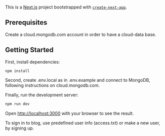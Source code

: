 This is a [Next.js](https://nextjs.org/) project bootstrapped with [`create-next-app`](https://github.com/vercel/next.js/tree/canary/packages/create-next-app).

## Prerequisites

Create a cloud.mongodb.com account in order to have a cloud-data base.

## Getting Started

First, install dependencies:

```
npm install
```

Second, create .env.local as in .env.example and connect to MongoDB, following instructions on cloud.mongodb.com.

Finally, run the development server:

```bash
npm run dev
```

Open [http://localhost:3000](http://localhost:3000) with your browser to see the result.

To sign in to blog, use predefined user info (access.txt) or make a new user, by signing up.



